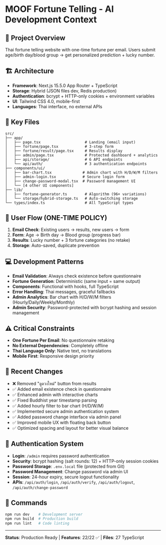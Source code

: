 # MOOF Fortune Telling - AI Development Context

## 🎯 Project Overview
Thai fortune telling website with one-time fortune per email. Users submit age/birth day/blood group → get personalized prediction + lucky number.

## 🏗️ Architecture
- **Framework**: Next.js 15.5.0 App Router + TypeScript
- **Storage**: Hybrid (JSON files dev, Redis production)
- **Authentication**: bcrypt + HTTP-only cookies + environment variables
- **UI**: Tailwind CSS 4.0, mobile-first
- **Languages**: Thai interface, no external APIs

## 📁 Key Files
```
src/
├── app/
│   ├── page.tsx                    # Landing (email input)
│   ├── fortune/page.tsx            # 3-step form
│   ├── fortune/result/page.tsx     # Results display
│   ├── admin/page.tsx              # Protected dashboard + analytics
│   ├── api/storage/                # 6 API endpoints
│   └── api/auth/                   # 3 authentication endpoints
├── components/ui/
│   ├── bar-chart.tsx              # Admin chart with H/D/W/M filters
│   ├── admin-login.tsx            # Secure login form
│   ├── change-password-modal.tsx  # Password management UI
│   └── [4 other UI components]
├── lib/
│   ├── fortune-generator.ts        # Algorithm (96+ variations)
│   └── storage/hybrid-storage.ts   # Auto-switching storage
└── types/index.ts                  # All TypeScript types
```

## 🔄 User Flow (ONE-TIME POLICY)
1. **Email Check**: Existing users → results, new users → form
2. **Form**: Age → Birth day → Blood group (progress bar)  
3. **Results**: Lucky number + 3 fortune categories (no retake)
4. **Storage**: Auto-saved, duplicate prevention

## 💻 Development Patterns
- **Email Validation**: Always check existence before questionnaire
- **Fortune Generation**: Deterministic (same input = same output)
- **Components**: Functional with hooks, full TypeScript
- **Error Handling**: Thai messages, graceful fallbacks
- **Admin Analytics**: Bar chart with H/D/W/M filters (Hourly/Daily/Weekly/Monthly)
- **Admin Security**: Password-protected with bcrypt hashing and session management

## ⚠️ Critical Constraints
- **One Fortune Per Email**: No questionnaire retaking
- **No External Dependencies**: Completely offline
- **Thai Language Only**: Native text, no translations
- **Mobile First**: Responsive design priority

## 🔧 Recent Changes
- ❌ Removed "ดูดวงใหม่" button from results
- ✅ Added email existence check in questionnaire
- ✅ Enhanced admin with interactive charts
- ✅ Fixed Buddhist year timestamp parsing
- ✅ Added hourly filter to bar chart (H/D/W/M)
- ✅ Implemented secure admin authentication system
- ✅ Added password change interface via admin panel
- ✅ Improved mobile UX with floating back button
- ✅ Optimized spacing and layout for better visual balance

## 🔐 Authentication System
- **Login**: `/admin` requires password authentication
- **Security**: bcrypt hashing (salt rounds: 12) + HTTP-only session cookies
- **Password Storage**: `.env.local` file (protected from Git)
- **Password Management**: Change password via admin UI
- **Session**: 24-hour expiry, secure logout functionality
- **APIs**: `/api/auth/login`, `/api/auth/verify`, `/api/auth/logout`, `/api/auth/change-password`
## 🚀 Commands
```bash
npm run dev    # Development server
npm run build  # Production build
npm run lint   # Code linting
```

---
**Status**: Production Ready | **Features**: 22/22 ✅ | **Files**: 27 TypeScript
